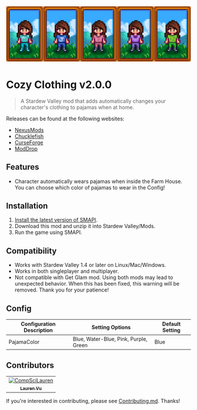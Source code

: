 <h1 align="center">
    <img src="FeatureImage.png" alt="Feature Image">
</h1>

# Cozy Clothing v2.0.0

> A Stardew Valley mod that adds automatically changes your character's clothing to pajamas when at home.

Releases can be found at the following websites:

- [NexusMods](https://www.nexusmods.com/stardewvalley/mods/5093)
- [Chucklefish](https://community.playstarbound.com/resources/cozy-clothing.5951/)
- [CurseForge](https://www.curseforge.com/stardewvalley/mods/cozy-clothing)
- [ModDrop](https://www.moddrop.com/stardew-valley/mods/755868-cozy-clothing)

## Features

- Character automatically wears pajamas when inside the Farm House. You can choose which color of pajamas to wear in the Config!

## Installation

1. [Install the latest version of SMAPI](https://smapi.io/).
3. Download this mod and unzip it into Stardew Valley/Mods.
4. Run the game using SMAPI.

## Compatibility

- Works with Stardew Valley 1.4 or later on Linux/Mac/Windows.
- Works in both singleplayer and multiplayer.
- Not compatible with Get Glam mod. Using both mods may lead to unexpected behavior. When this has been fixed, this warning will be removed. Thank you for your patience!

## Config

| Configuration Description                                | Setting Options | Default Setting |
| -------------------------------------------------------- | -------- | -------- |
| PajamaColor | Blue, Water-Blue, Pink, Purple, Green   | Blue |

## Contributors

<!-- readme: contributors -start -->
<table>
<tr>
    <td align="center">
        <a href="https://github.com/CompSciLauren">
            <img src="https://avatars.githubusercontent.com/u/25672237?v=4" width="100;" alt="CompSciLauren"/>
            <br />
            <sub><b>Lauren Vu</b></sub>
        </a>
    </td></tr>
</table>
<!-- readme: contributors -end -->

If you're interested in contributing, please see [Contributing.md](./CONTRIBUTING.md). Thanks!
